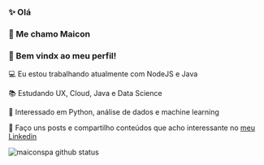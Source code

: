 <h3> ✨ Olá </h3>
<h3> 👋 Me chamo Maicon </h3>
<h3> 🎉 Bem vindx ao meu perfil! </h3>

<div>
  <p>💻 Eu estou trabalhando atualmente com NodeJS e Java</p>
  <p>📚 Estudando UX, Cloud, Java e Data Science</p>
  <p>🤔 Interessado em Python, análise de dados e machine learning</p>
</div>

<p>
  🔗 Faço uns posts e compartilho conteúdos que acho interessante no
  <a href="https://www.linkedin.com/in/maiconspa/" target="_blank">
    meu Linkedin
  </a>
</p>

<img src="https://github-readme-stats.vercel.app/api?username=maiconspa&show_icons=true" alt="maiconspa github status" />
